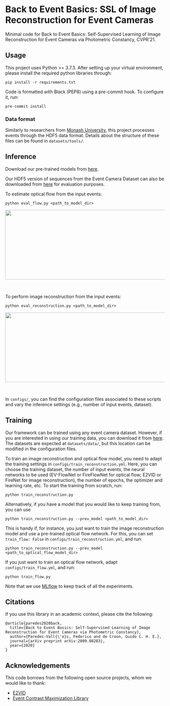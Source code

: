 # Back to Event Basics: SSL of Image Reconstruction for Event Cameras

Minimal code for Back to Event Basics: Self-Supervised Learning of Image Reconstruction for Event Cameras via Photometric Constancy, CVPR'21.

## Usage

This project uses Python >= 3.7.3. After setting up your virtual environment, please install the required python libraries through:

```
pip install -r requirements.txt
```

Code is formatted with Black (PEP8) using a pre-commit hook. To configure it, run:

```
pre-commit install
```

### Data format

Similarly to researchers from [Monash University](https://github.com/TimoStoff/events_contrast_maximization/tree/d6241dc90ec4dc2b4cffbb331a2389ff179bf7ab), this project processes events through the HDF5 data format. Details about the structure of these files can be found in `datasets/tools/`.

## Inference

Download our pre-trained models from [here](https://1drv.ms/u/s!Ah0kx0CRKrAZjyw3nbvTo-lmXPvO?e=1r6SKD). 

Our HDF5 version of sequences from the Event Camera Dataset can also be downloaded from [here](https://1drv.ms/u/s!Ah0kx0CRKrAZjysmUU3tB7VkN2z3?e=S9CGut) for evaluation purposes.

To estimate optical flow from the input events:

```
python eval_flow.py <path_to_model_dir>
```

<img src=".readme/flow.gif" width="880" height="220" />

&nbsp;

To perform image reconstruction from the input events:

```
python eval_reconstruction.py <path_to_model_dir>
```

<img src=".readme/reconstruction.gif" width="586.6666666666666" height="220" />

&nbsp;

In `configs/`, you can find the configuration files associated to these scripts and vary the inference settings (e.g., number of input events, dataset).

## Training

Our framework can be trained using any event camera dataset. However, if you are interested in using our training data, you can download it from [here](https://1drv.ms/u/s!Ah0kx0CRKrAZjysmUU3tB7VkN2z3?e=S9CGut). The datasets are expected at `datasets/data/`, but this location can be modified in the configuration files.

To train an image reconstruction and optical flow model, you need to adapt the training settings in `configs/train_reconstruction.yml`. Here, you can choose the training dataset, the number of input events, the neural networks to be used (EV-FlowNet or FireFlowNet for optical flow; E2VID or FireNet for image reconstruction), the number of epochs, the optimizer and learning rate, etc. To start the training from scratch, run:

```
python train_reconstruction.py
```

Alternatively, if you have a model that you would like to keep training from, you can use

```
python train_reconstruction.py --prev_model <path_to_model_dir>
```

This is handy if, for instance, you just want to train the image reconstruction model and use a pre-trained optical flow network. For this, you can set `train_flow: False` in `configs/train_reconstruction.yml`, and run:

```
python train_reconstruction.py --prev_model <path_to_optical_flow_model_dir>
```

If you just want to train an optical flow network, adapt `configs/train_flow.yml`, and run:

```
python train_flow.py
```

Note that we use [MLflow](https://mlflow.org/) to keep track of all the experiments. 

## Citations

If you use this library in an academic context, please cite the following:

```
@article{paredes2020back,
  title={Back to Event Basics: Self-Supervised Learning of Image Reconstruction for Event Cameras via Photometric Constancy},
  author={Paredes-Vall{\'e}s, Federico and de Croon, Guido C. H. E.},
  journal={arXiv preprint arXiv:2009.08283},
  year={2020}
}
```

## Acknowledgements

This code borrows from the following open source projects, whom we would like to thank:

- [E2VID](https://github.com/uzh-rpg/rpg_e2vid)
- [Event Contrast Maximization Library](https://github.com/TimoStoff/events_contrast_maximization)
